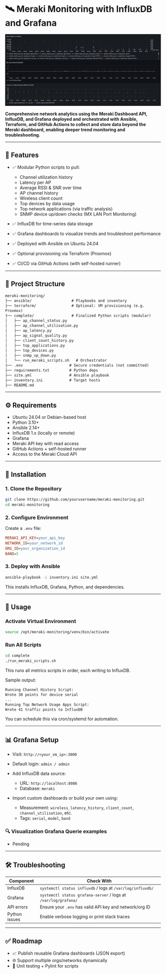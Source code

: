 # 🛰️ Meraki Monitoring with InfluxDB and Grafana

![Dashboard Screenshot](./images/Screenshot.png)

**Comprehensive network analytics using the Meraki Dashboard API, InfluxDB, and Grafana deployed and orchestrated with Ansible, Terraform, and GitHub Actions to collect and store data beyond the Meraki dashboard, enabling deeper trend monitoring and troubleshooting.**

---

## 🔧 Features

* ✅ Modular Python scripts to pull:

  * Channel utilization history
  * Latency per AP
  * Average RSSI & SNR over time
  * AP channel history
  * Wireless client count
  * Top devices by data usage
  * Top network applications (via traffic analysis)
  * SNMP device up/down checks (MX LAN Port Monitoring) 
* ✅ InfluxDB for time-series data storage
* ✅ Grafana dashboards to visualize trends and troubleshoot performance
* ✅ Deployed with Ansible on Ubuntu 24.04
* ✅ Optional provisioning via Terraform (Proxmox)
* ✅ CI/CD via GitHub Actions (with self-hosted runner)

---

## 📂 Project Structure

```
meraki-monitoring/
├── ansible/                  # Playbooks and inventory
├── terraform/                # Optional: VM provisioning (e.g. Proxmox)
├── complete/                 # Finalized Python scripts (modular)
│   ├── ap_channel_status.py
│   ├── ap_channel_utilisation.py
│   ├── ap_latency.py
│   ├── ap_signal_quality.py
│   ├── client_count_history.py
│   ├── top_applications.py
│   ├── top_devices.py
│   ├── snmp_up_down.py
│   └── run_meraki_scripts.sh   # Orchestrator
├── .env                     # Secure credentials (not committed)
├── requirements.txt         # Python deps
├── site.yml                 # Ansible playbook
├── inventory.ini            # Target hosts
├── README.md
```

---

## ⚙️ Requirements

* Ubuntu 24.04 or Debian-based host
* Python 3.10+
* Ansible 2.14+
* InfluxDB 1.x (locally or remote)
* Grafana
* Meraki API key with read access
* GitHub Actions + self-hosted runner
* Access to the Meraki Cloud API

---

## 🚀 Installation

### 1. Clone the Repository

```bash
git clone https://github.com/yourusername/meraki-monitoring.git
cd meraki-monitoring
```

### 2. Configure Environment

Create a `.env` file:

```ini
MERAKI_API_KEY=your_api_key
NETWORK_ID=your_network_id
ORG_ID=your_organization_id
BAND=5
```

### 3. Deploy with Ansible

```bash
ansible-playbook -i inventory.ini site.yml
```

This installs InfluxDB, Grafana, Python, and dependencies.

---

## 🧪 Usage

### Activate Virtual Environment

```bash
source /opt/meraki-monitoring/venv/bin/activate
```

### Run All Scripts

```bash
cd complete
./run_meraki_scripts.sh
```

This runs all metrics scripts in order, each writing to InfluxDB.

Sample output:

```
Running Channel History Script:
Wrote 30 points for device serial
...
Running Top Network Usage Apps Script:
Wrote 41 traffic points to InfluxDB
```

You can schedule this via cron/systemd for automation.

---

## 📊 Grafana Setup

* Visit: `http://<your_vm_ip>:3000`
* Default login: `admin / admin`
* Add InfluxDB data source:

  * URL: `http://localhost:8086`
  * Database: `meraki`
* Import custom dashboards or build your own using:

  * Measurement: `wireless_latency_history`, `client_count`, `channel_utilisation`, etc.
  * Tags: `serial`, `model`, `band`

### 🔍 Visualization Grafana Querie examples

* Pending

---

## 🛠️ Troubleshooting

| Component     | Check With                                                      |
| ------------- | --------------------------------------------------------------- |
| InfluxDB      | `systemctl status influxdb` / logs at `/var/log/influxdb/`      |
| Grafana       | `systemctl status grafana-server` / logs at `/var/log/grafana/` |
| API errors    | Ensure your `.env` has valid API key and network/org ID         |
| Python issues | Enable verbose logging or print stack traces                    |

---

## ✅ Roadmap

* 📈 Publish reusable Grafana dashboards (JSON export)
* 🌐 Support multiple orgs/networks dynamically
* 🧪 Unit testing + Pylint for scripts
